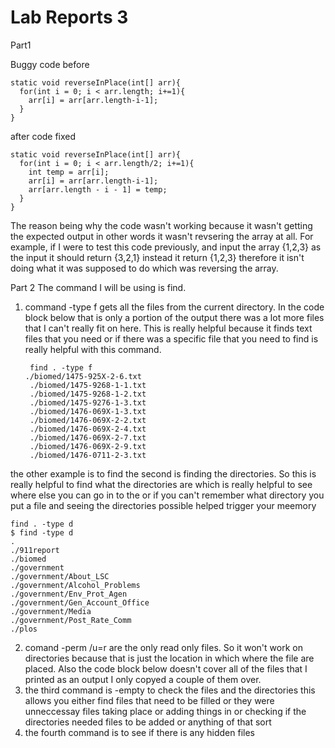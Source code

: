 Lab Reports 3
===========
Part1

Buggy code before

~~~
static void reverseInPlace(int[] arr){
  for(int i = 0; i < arr.length; i+=1){
    arr[i] = arr[arr.length-i-1];
  }
}
~~~

after code fixed
~~~
static void reverseInPlace(int[] arr){
  for(int i = 0; i < arr.length/2; i+=1){
    int temp = arr[i];
    arr[i] = arr[arr.length-i-1];
    arr[arr.length - i - 1] = temp;
  }
}
~~~

The reason being why the code wasn't working because it wasn't getting the expected output in other words it wasn't revsering the array at all. For example, if I were to test this code previously, and input the array {1,2,3} as the input it should return {3,2,1} instead it return {1,2,3} therefore it isn't doing what it was supposed to do which was reversing the array.

Part 2
The command I will be using is find.

1. command -type f gets all the files from the current directory. In the code block below that is only a portion of the output there was a lot more files that I can't really fit on here. This is really helpful because it finds text files that you need or if there was a specific file that you need to find is really helpful with this command.
   ~~~
    find . -type f
   ./biomed/1475-925X-2-6.txt
    ./biomed/1475-9268-1-1.txt
    ./biomed/1475-9268-1-2.txt
    ./biomed/1475-9276-1-3.txt
    ./biomed/1476-069X-1-3.txt
    ./biomed/1476-069X-2-2.txt
    ./biomed/1476-069X-2-4.txt
    ./biomed/1476-069X-2-7.txt
    ./biomed/1476-069X-2-9.txt
    ./biomed/1476-0711-2-3.txt
   ~~~
  the other example is to find the second is finding the directories. So this is really helpful to find what the directories are which is really helpful to see where else you can go in to the or if you can't remember what directory you put a file and seeing the directories possible helped trigger your meemory

  ~~~
find . -type d
$ find -type d
.
./911report
./biomed
./government
./government/About_LSC
./government/Alcohol_Problems
./government/Env_Prot_Agen
./government/Gen_Account_Office
./government/Media
./government/Post_Rate_Comm
./plos
  ~~~
   
2. comand -perm /u=r are the only read only files. So it won't work on directories because that is just the location in which where the file are placed. Also the code block below doesn't cover all of the files that I printed as an output I only copyed a couple of them over.
3. the third command is -empty to check the files and the directories this allows you either find files that need to be filled or they were unneccessay files taking place or adding things in or checking if the directories needed files to be added or anything of that sort
4. the fourth command is to see if there is any hidden files
  
